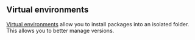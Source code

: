 ## Virtual environments

[Virtual environments](https://docs.python.org/3.7/tutorial/venv.html) allow you to install packages into an isolated folder. This allows you to better manage versions.
